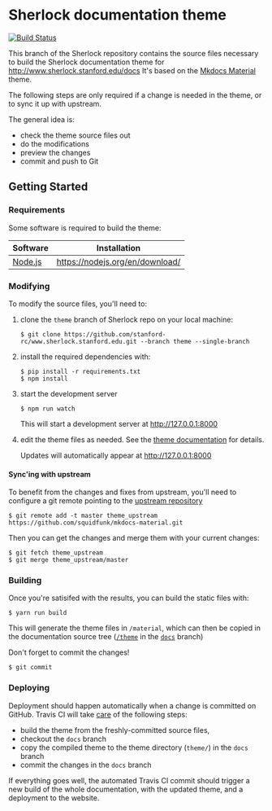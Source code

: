 # Sherlock documentation theme
[![Build Status](https://travis-ci.org/stanford-rc/www.sherlock.stanford.edu.svg?branch=theme)](https://travis-ci.org/stanford-rc/www.sherlock.stanford.edu)

This branch of the Sherlock repository contains the source files necessary to build the Sherlock documentation theme for http://www.sherlock.stanford.edu/docs
It's based on the [Mkdocs Material](http://squidfunk.github.io/mkdocs-material/) theme.

The following steps are only required if a change is needed in the theme, or to sync it up with upstream.

The general idea is:
  * check the theme source files out
  * do the modifications
  * preview the changes
  * commit and push to Git

## Getting Started

### Requirements
Some software is required to build the theme:

| Software | Installation |
| --- | --- |
| [Node.js](https://nodejs.org/en/) | https://nodejs.org/en/download/ |

### Modifying

To modify the source files, you'll need to:

1. clone the `theme` branch of Sherlock repo on your local machine:
   ```
   $ git clone https://github.com/stanford-rc/www.sherlock.stanford.edu.git --branch theme --single-branch
   ```
2. install the required dependencies with:
   ```
   $ pip install -r requirements.txt
   $ npm install
   ```

3. start the development server
   ```
   $ npm run watch
   ```
   This will start a development server at http://127.0.0.1:8000

4. edit the theme files as needed. See the [theme documentation]( http://squidfunk.github.io/mkdocs-material/customization/#theme-development) for details.

    Updates will automatically appear at http://127.0.0.1:8000

#### Sync'ing with upstream

To benefit from the changes and fixes from upstream, you'll need to configure a git remote pointing to the [upstream repository](https://github.com/squidfunk/mkdocs-material)
```
$ git remote add -t master theme_upstream https://github.com/squidfunk/mkdocs-material.git
```

Then you can get the changes and merge them with your current changes:
```
$ git fetch theme_upstream
$ git merge theme_upstream/master
```

### Building

Once you're satisifed with the results, you can build the static files with:
```
$ yarn run build
```
This will generate the theme files in `/material`, which can then be copied in the documentation source tree ([`/theme`](https://github.com/stanford-rc/www.sherlock.stanford.edu/tree/docs/theme) in the [`docs`](https://github.com/stanford-rc/www.sherlock.stanford.edu/tree/docs) branch)

Don't forget to commit the changes!
```
$ git commit
```

### Deploying

Deployment should happen automatically when a change is committed on GitHub. Travis CI will take [care](https://github.com/stanford-rc/www.sherlock.stanford.edu/blob/theme/.travis.yml) of the following steps:
  * build the theme from the freshly-committed source files,
  * checkout the `docs` branch
  * copy the compiled theme to the theme directory (`theme/`) in the `docs` branch
  * commit the changes in the `docs` branch

If everything goes well, the automated Travis CI commit should trigger a new build of the whole documentation, with the updated theme, and a deployment to the website.
